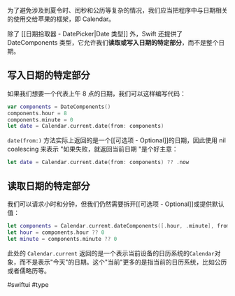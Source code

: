 为了避免涉及到夏令时、闰秒和公历等复杂的情况，我们应当把程序中与日期相关的使用交给苹果的框架，即 Calendar。

除了 [[日期拾取器 - DatePicker|Date 类型]] 外，Swift 还提供了 DateComponents 类型，它允许我们**读取或写入日期的特定部分**，而不是整个日期。

## 写入日期的特定部分

如果我们想要一个代表上午 8 点的日期，我们可以这样编写代码：

```swift
var components = DateComponents()
components.hour = 8
components.minute = 0
let date = Calendar.current.date(from: components)
```

`date(from:)` 方法实际上返回的是一个[[可选项 - Optional]]的日期，因此使用 nil coalescing 来表示 "如果失败，就返回当前日期 "是个好主意：

```swift
let date = Calendar.current.date(from: components) ?? .now
```

## 读取日期的特定部分

我们可以请求小时和分钟，但我们仍然需要拆开[[可选项 - Optional]]或提供默认值：

```swift
let components = Calendar.current.dateComponents([.hour, .minute], from: someDate)
let hour = components.hour ?? 0
let minute = components.minute ?? 0
```

此处的 `Calendar.current` 返回的是一个表示当前设备的日历系统的`Calendar`对象，而不是表示"今天"的日期。这个"当前"更多的是指当前的日历系统，比如公历或者儒略历等。

#swiftui #type